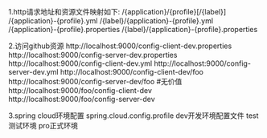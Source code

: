 1.http请求地址和资源文件映射如下:
  /{application}/{profile}[/{label}]
  /{application}-{profile}.yml
  /{label}/{application}-{profile}.yml
  /{application}-{profile}.properties
  /{label}/{application}-{profile}.properties

2.访问github资源
http://localhost:9000/config-client-dev.properties
http://localhost:9000/config-server-dev.properties
http://localhost:9000/config-client-dev.yml
http://localhost:9000/config-server-dev.yml
http://localhost:9000/config-client-dev/foo
http://localhost:9000/config-server-dev/foo
#无价值
http://localhost:9000/foo/config-client-dev
http://localhost:9000/foo/config-server-dev

3.spring cloud环境配置
spring.cloud.config.profile
dev开发环境配置文件
test测试环境
pro正式环境